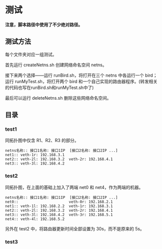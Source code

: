 # 测试

**注意，脚本路径中使用了不少绝对路径。**

## 测试方法

每个文件夹对应一组测试。

首先运行 createNetns.sh 创建网络命名空间 netns。

接下来两个选择——运行 runBird.sh，将打开在三个 netns 中各运行一个 bird；运行 runMyTest.sh，将打开两个 bird 和一个自己实现的路由器程序。(转发相关的代码也写在runBird.sh和runMyTest.sh中了)

最后可以运行 deleteNetns.sh 删除这些网络命名空间。

## 目录

### test1

同拓扑图中仅含 R1、R2、R3 的部分。

```
netns名称:: 接口1名称: 接口1IP  [接口2名称: 接口2IP ...]
net1:: veth-1r: 192.168.3.1
net2:: veth-2l: 192.168.3.2  veth-2r: 192.168.4.1
net3:: veth-3l: 192.168.4.2
```

### test2

同拓扑图，在上面的基础上加入了两端 net0 和 net4，作为两端的机器。

```
netns名称:: 接口1名称: 接口1IP  [接口2名称: 接口2IP ...]
net0::                       veth-0r: 192.168.2.1
net1:: veth-1l: 192.168.2.2  veth-1r: 192.168.3.1
net2:: veth-2l: 192.168.3.2  veth-2r: 192.168.4.1
net3:: veth-3l: 192.168.4.2  veth-3r: 192.168.5.1
net4:: veth-4l: 192.168.5.2
```

另外在 test2 中，将路由器更新时间全部设置为 30s，而不是原来的 5s。

### test3

